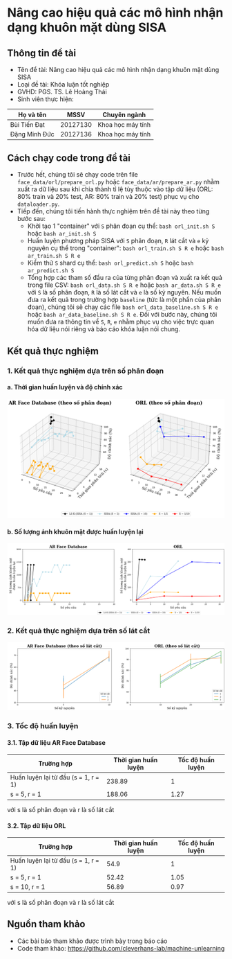 # Nâng cao hiệu quả các mô hình nhận dạng khuôn mặt dùng SISA

## Thông tin đề tài

- Tên đề tài: Nâng cao hiệu quả các mô hình nhận dạng khuôn mặt dùng SISA
- Loại đề tài: Khóa luận tốt nghiệp
- GVHD: PGS. TS. Lê Hoàng Thái
- Sinh viên thực hiện:

| Họ và tên  | MSSV  | Chuyên ngành  |
|    ---     | ---   | ---   |
| Bùi Tiến Đạt  | 20127130  | Khoa học máy tính  |
| Đặng Minh Đức  | 20127136  | Khoa học máy tính  |

## Cách chạy code trong đề tài

- Trước hết, chúng tôi sẽ chạy code trên file `face_data/orl/prepare_orl.py` hoặc `face_data/ar/prepare_ar.py` nhằm xuất ra dữ liệu sau khi chia thành tỉ lệ tùy thuộc vào tập dữ liệu (ORL: 80% train và 20% test, AR: 80% train và 20% test) phục vụ cho `dataloader.py`.
- Tiếp đến, chúng tôi tiến hành thực nghiệm trên đề tài này theo từng bước sau:
    * Khởi tạo 1 "container" với `S` phân đoạn cụ thể: `bash orl_init.sh S` hoặc `bash ar_init.sh S`
    * Huấn luyện phương pháp SISA với `S` phân đoạn, `R` lát cắt và `e` kỷ nguyên cụ thể trong "container": `bash orl_train.sh S R e` hoặc `bash ar_train.sh S R e`
    * Kiểm thử `S` shard cụ thể: `bash orl_predict.sh S` hoặc `bash ar_predict.sh S`
    * Tổng hợp các tham số đầu ra của từng phân đoạn và xuất ra kết quả trong file CSV: `bash orl_data.sh S R e` hoặc `bash ar_data.sh S R e` với `S` là số phân đoạn, `R` là số lát cắt và `e` là số kỷ nguyên. Nếu muốn đưa ra kết quả trong trường hợp `baseline` (tức là một phần của phân đoạn), chúng tôi sẽ chạy các file `bash orl_data_baseline.sh S R e` hoặc `bash ar_data_baseline.sh S R e`. Đối với bước này, chúng tôi muốn đưa ra thông tin về `S`, `R`, `e` nhằm phục vụ cho việc trực quan hóa dữ liệu nói riêng và báo cáo khóa luận nói chung. 

## Kết quả thực nghiệm

### 1. Kết quả thực nghiệm dựa trên số phân đoạn
#### a. Thời gian huấn luyện và độ chính xác
![Biểu đồ thể hiện thời gian huấn luyện và độ chính xác dựa trên phân đoạn của hai tập dữ liệu AR Face Database và ORL](./vis_img/plot_base_shards.png)

#### b. Số lượng ảnh khuôn mặt được huấn luyện lại
![Biểu đồ thể hiện số lượng ảnh khuôn mặt được huấn luyện lại dựa trên phân đoạn của hai tập dữ liệu AR Face Database và ORL](./vis_img/plot_ret_pts.png)

### 2. Kết quả thực nghiệm dựa trên số lát cắt
![Biểu đồ thể hiện độ chính xác dựa trên số lát cắt của hai tập dữ liệu AR Face Database và ORL](./vis_img/plot_base_slices.png)

### 3. Tốc độ huấn luyện
#### 3.1. Tập dữ liệu AR Face Database

| Trường hợp  | Thời gian huấn luyện  | Tốc độ huấn luyện  |
|    ---     | ---   | ---   |
| Huấn luyện lại từ đầu (s = 1, r = 1)  | 238.89  | 1  |
| s = 5, r = 1  | 188.06  | 1.27  |

với s là số phân đoạn và r là số lát cắt
#### 3.2. Tập dữ liệu ORL

| Trường hợp  | Thời gian huấn luyện  | Tốc độ huấn luyện  |
|    ---     | ---   | ---   |
| Huấn luyện lại từ đầu (s = 1, r = 1)  | 54.9  | 1  |
| s = 5, r = 1  | 52.42  | 1.05  |
| s = 10, r = 1  | 56.89  | 0.97  |

với s là số phân đoạn và r là số lát cắt

## Nguồn tham khảo
- Các bài báo tham khảo được trình bày trong báo cáo
- Code tham khảo: https://github.com/cleverhans-lab/machine-unlearning